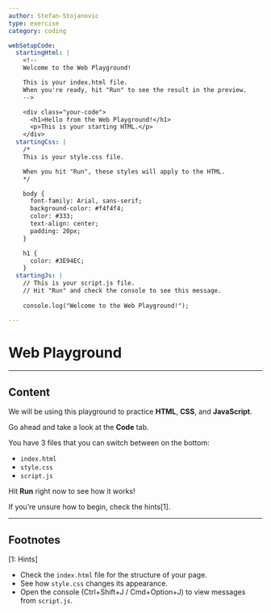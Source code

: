 ```yaml
---
author: Stefan-Stojanovic
type: exercise
category: coding

webSetupCode:
  startingHtml: |
    <!-- 
    Welcome to the Web Playground!

    This is your index.html file. 
    When you're ready, hit "Run" to see the result in the preview.
    -->

    <div class="your-code">
      <h1>Hello from the Web Playground!</h1>
      <p>This is your starting HTML.</p>
    </div>
  startingCss: |
    /* 
    This is your style.css file.

    When you hit "Run", these styles will apply to the HTML.
    */

    body {
      font-family: Arial, sans-serif;
      background-color: #f4f4f4;
      color: #333;
      text-align: center;
      padding: 20px;
    }

    h1 {
      color: #3E94EC;
    }
  startingJs: |
    // This is your script.js file.
    // Hit "Run" and check the console to see this message.
    
    console.log("Welcome to the Web Playground!");

---
```


# Web Playground

---

## Content

We will be using this playground to practice **HTML**, **CSS**, and **JavaScript**.  

Go ahead and take a look at the **Code** tab.  

You have 3 files that you can switch between on the bottom:
- `index.html`
- `style.css`
- `script.js`

Hit **Run** right now to see how it works!  

If you’re unsure how to begin, check the hints[1].

---

## Footnotes

[1: Hints]
- Check the `index.html` file for the structure of your page.  
- See how `style.css` changes its appearance.  
- Open the console (Ctrl+Shift+J / Cmd+Option+J) to view messages from `script.js`.  
